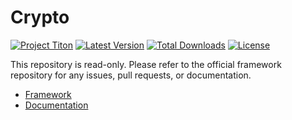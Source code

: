 # Crypto #
[![Project Titon](https://img.shields.io/badge/project-titon-82667d.svg?style=flat)](http://titon.io)
[![Latest Version](https://img.shields.io/packagist/v/titon/crypto.svg?style=flat)](https://packagist.org/packages/titon/crypto)
[![Total Downloads](https://img.shields.io/packagist/dm/titon/crypto.svg?style=flat)](https://packagist.org/packages/titon/crypto)
[![License](https://img.shields.io/packagist/l/titon/crypto.svg?style=flat)](https://github.com/titon/framework/blob/master/license.md)

This repository is read-only. Please refer to the official framework repository for any issues, pull requests, or documentation.

* [Framework](https://github.com/titon/framework)
* [Documentation](https://github.com/titon/framework/blob/master/docs/en/packages/crypto/index.md)
